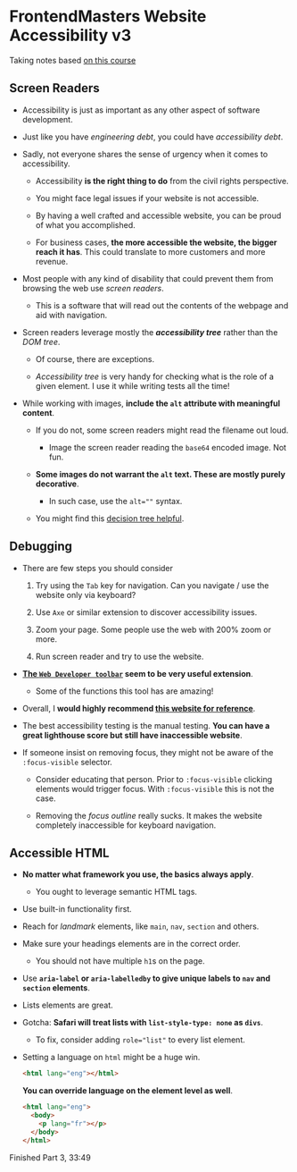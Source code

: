 # FrontendMasters Website Accessibility v3

Taking notes based [on this course](https://frontendmasters.com/workshops/accessibility-v3/)

## Screen Readers

- Accessibility is just as important as any other aspect of software development.

- Just like you have _engineering debt_, you could have _accessibility debt_.

- Sadly, not everyone shares the sense of urgency when it comes to accessibility.

  - Accessibility **is the right thing to do** from the civil rights perspective.

  - You might face legal issues if your website is not accessible.

  - By having a well crafted and accessible website, you can be proud of what you accomplished.

  - For business cases, **the more accessible the website, the bigger reach it has**. This could translate to more customers and more revenue.

- Most people with any kind of disability that could prevent them from browsing the web use _screen readers_.

  - This is a software that will read out the contents of the webpage and aid with navigation.

- Screen readers leverage mostly the **_accessibility tree_** rather than the _DOM tree_.

  - Of course, there are exceptions.

  - _Accessibility tree_ is very handy for checking what is the role of a given element. I use it while writing tests all the time!

- While working with images, **include the `alt` attribute with meaningful content**.

  - If you do not, some screen readers might read the filename out loud.

    - Image the screen reader reading the `base64` encoded image. Not fun.

  - **Some images do not warrant the `alt` text. These are mostly purely decorative**.

    - In such case, use the `alt=""` syntax.

  - You might find this [decision tree helpful](https://www.w3.org/WAI/tutorials/images/decision-tree/).

## Debugging

- There are few steps you should consider

  1. Try using the `Tab` key for navigation. Can you navigate / use the website only via keyboard?

  2. Use `Axe` or similar extension to discover accessibility issues.

  3. Zoom your page. Some people use the web with 200% zoom or more.

  4. Run screen reader and try to use the website.

- **[The `Web Developer toolbar`](https://chrispederick.com/work/web-developer/) seem to be very useful extension**.

  - Some of the functions this tool has are amazing!

- Overall, I **would highly recommend [this website for reference](https://web-accessibility-v3.vercel.app/topics/accessibility-debugging/linters-and-devtools)**.

- The best accessibility testing is the manual testing. **You can have a great lighthouse score but still have inaccessible website**.

- If someone insist on removing focus, they might not be aware of the `:focus-visible` selector.

  - Consider educating that person. Prior to `:focus-visible` clicking elements would trigger focus. With `:focus-visible` this is not the case.

  - Removing the _focus outline_ really sucks. It makes the website completely inaccessible for keyboard navigation.

## Accessible HTML

- **No matter what framework you use, the basics always apply**.

  - You ought to leverage semantic HTML tags.

- Use built-in functionality first.

- Reach for _landmark_ elements, like `main`, `nav`, `section` and others.

- Make sure your headings elements are in the correct order.

  - You should not have multiple `h1`s on the page.

- Use **`aria-label` or `aria-labelledby` to give unique labels to `nav` and `section` elements**.

- Lists elements are great.

- Gotcha: **Safari will treat lists with `list-style-type: none` as `divs`**.

  - To fix, consider adding `role="list"` to every list element.

- Setting a language on `html` might be a huge win.

  ```html
  <html lang="eng"></html>
  ```

  **You can override language on the element level as well**.

  ```html
  <html lang="eng">
    <body>
      <p lang="fr"></p>
    </body>
  </html>
  ```

Finished Part 3, 33:49
